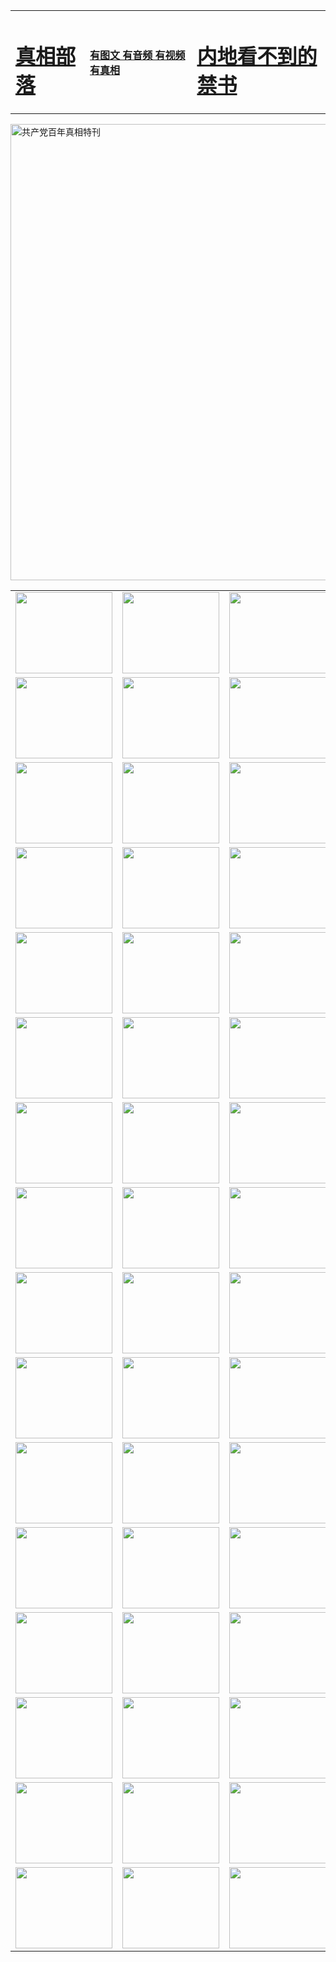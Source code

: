<table>
<tr>

<td>
	<H1><a href="http://41.z69.reviewcamp.com/zx/">真相部落</a></H1>
</td>
<td>
	<H4><a href="http://41.z69.reviewcamp.com/zx/">有图文 有音频 有视频 有真相</a></H4>
</td>
<td>
	<H1><a href="http://41.z69.reviewcamp.com/book/"> 内地看不到的禁书</a></H1>
</td>
</tr>
</table>

 <div ><a href="http://41.z69.reviewcamp.com/zx/bngcd/"><img src="http://41.z69.reviewcamp.com/zx/bngcd/gcdbnzx.jpg" width="730"  border="0" alt="共产党百年真相特刊"></a></div>

<table>
<tr>
	<td><a href="http://42.z14.abigcompany.com/xtr/107/"><img  src ="http://42.z14.abigcompany.com/pic/2017/02/107.jpg" width="155px" height="130px"></a></td>
	<td><a href="http://42.z14.abigcompany.com/xtr/829/"><img src ="http://42.z14.abigcompany.com/pic/2017/02/829.jpg" width="155px" height="130px"></a></td>
	<td><a href="http://42.z14.abigcompany.com/xtr/69/"><img  src ="http://42.z14.abigcompany.com/pic/2017/02/69.jpg" width="155px" height="130px"></a></td>
	<td><a href="http://42.z14.abigcompany.com/xtr/99/"><img  src ="http://42.z14.abigcompany.com/pic/2017/02/99.jpg" width="155px" height="130px"></a></td>
</tr>
<tr>
	<td><a href="http://42.z14.abigcompany.com/xtr/40/"><img  src ="http://42.z14.abigcompany.com/pic/2017/02/40.jpg" width="155px" height="130px"></a></td>
	<td><a href="http://42.z14.abigcompany.com/xtr/20/"><img  src ="http://42.z14.abigcompany.com/pic/2017/02/20.jpg" width="155px" height="130px"></a></td>
	<td><a href="http://42.z14.abigcompany.com/xtr/81/"><img  src ="http://42.z14.abigcompany.com/pic/2017/02/81.jpg" width="155px" height="130px"></a></td>
	<td><a href="http://42.z14.abigcompany.com/xtr/2/"><img  src ="http://42.z14.abigcompany.com/pic/2017/02/2.jpg" width="155px" height="130px"></a></td>
</tr>
<tr>
	<td><a href="http://42.z14.abigcompany.com/xtr/86/"><img  src ="http://42.z14.abigcompany.com/pic/2017/02/86.jpg" width="155px" height="130px"></a></td>
	<td><a href="http://42.z14.abigcompany.com/xtr/109/"><img  src ="http://42.z14.abigcompany.com/pic/2017/02/109.jpg" width="155px" height="130px"></a></td>
	<td><a href="http://42.z14.abigcompany.com/xtr/1378/"><img  src ="http://42.z14.abigcompany.com/pic/2017/02/1378.jpg" width="155px" height="130px"></a></td>
	<td><a href="http://42.z14.abigcompany.com/xtr/57/"><img  src ="http://42.z14.abigcompany.com/pic/2017/02/57.jpg" width="155px" height="130px"></a></td>
</tr>
<tr>
	<td><a href="http://42.z14.abigcompany.com/xtr/1219/"><img  src ="http://42.z14.abigcompany.com/pic/2017/02/1219.jpg" width="155px" height="130px"></a></td>
	<td><a href="http://42.z14.abigcompany.com/xtr/1220/"><img  src ="http://42.z14.abigcompany.com/pic/2017/02/1220.jpg" width="155px" height="130px"></a></td>
	<td><a href="http://42.z14.abigcompany.com/xtr/1221/"><img  src ="http://42.z14.abigcompany.com/pic/2017/02/1221.jpg" width="155px" height="130px"></a></td>
	<td><a href="http://42.z14.abigcompany.com/xtr/51/"><img  src ="http://42.z14.abigcompany.com/pic/2017/02/51.jpg" width="155px" height="130px"></a></td>
</tr>
<tr>
	<td><a href="http://42.z14.abigcompany.com/xtr/1055/"><img  src ="http://42.z14.abigcompany.com/pic/2017/02/1055.jpg" width="155px" height="130px"></a></td>
	<td><a href="http://42.z14.abigcompany.com/xtr/611/"><img  src ="http://42.z14.abigcompany.com/pic/2017/02/611.jpg" width="155px" height="130px"></a></td>
	<td><a href="http://42.z14.abigcompany.com/xtr/1121/"><img  src ="http://42.z14.abigcompany.com/pic/2017/02/1121.jpg" width="155px" height="130px"></a></td>
	<td><a href="http://42.z14.abigcompany.com/xtr/610/"><img  src ="http://42.z14.abigcompany.com/pic/2017/02/610.jpg" width="155px" height="130px"></a></td>
</tr>
<tr>
	<td><a href="http://42.z14.abigcompany.com/xtr/1128/"><img  src ="http://42.z14.abigcompany.com/pic/2017/02/1128.jpg" width="155px" height="130px"></a></td>
	<td><a href="http://42.z14.abigcompany.com/xtr/1395/"><img  src ="http://42.z14.abigcompany.com/pic/2017/02/1406.jpg" width="155px" height="130px"></a></td>
	<td><a href="http://42.z14.abigcompany.com/xtr/1407/"><img  src ="http://42.z14.abigcompany.com/pic/2017/02/1407.jpg" width="155px" height="130px"></a></td>
	<td><a href="http://42.z14.abigcompany.com/xtr/934/"><img  src ="http://42.z14.abigcompany.com/pic/2017/02/934.jpg" width="155px" height="130px"></a></td>
</tr>
<tr>
	<td><a href="http://42.z14.abigcompany.com/xtr/641/"><img  src ="http://42.z14.abigcompany.com/pic/2017/02/641.jpg" width="155px" height="130px"></a></td>
	<td><a href="http://42.z14.abigcompany.com/xtr/949/"><img  src ="http://42.z14.abigcompany.com/pic/2017/02/949.jpg" width="155px" height="130px"></a></td>
	<td><a href="http://42.z14.abigcompany.com/xtr/112/"><img  src ="http://42.z14.abigcompany.com/pic/2017/02/112.jpg" width="155px" height="130px"></a></td>
	<td><a href="http://42.z14.abigcompany.com/xtr/812/"><img  src ="http://42.z14.abigcompany.com/pic/2017/02/812.jpg" width="155px" height="130px"></a></td>
</tr>
<tr>
	<td><a href="http://42.z14.abigcompany.com/xtr/103/"><img  src ="http://42.z14.abigcompany.com/pic/2017/02/103.jpg" width="155px" height="130px"></a></td>
	<td><a href="http://42.z14.abigcompany.com/xtr/3/"><img  src ="http://42.z14.abigcompany.com/pic/2017/02/3.jpg" width="155px" height="130px"></a></td>
	<td><A href="http://42.z14.abigcompany.com/mp4/zx/2015/11/Lkmtt.mp4" target="_blank" title="莲开满天庭"><img  src="http://42.z14.abigcompany.com/pic/2015/11/Lkmtt3480_jssor.jpg"  width="155px" height="130px"></A></td>
	<td><A href="http://42.z14.abigcompany.com/mp4/zx/2015/11/2013513.mp4" target="_blank" title="飞旋的法轮"><img  src="http://42.z14.abigcompany.com/pic/2015/11/falun480_jssor.jpg"  width="155px" height="130px"></A></td>
</tr>
<tr>
	<td><A href="http://42.z14.abigcompany.com/mp4/zx/2015/11/NYParade.mp4" target="_blank" title="2004年4月10日法轮功纽约大游行"><img  src="http://42.z14.abigcompany.com/pic/2015/11/nyparade480_jssor.jpg"  width="155px" height="130px"></A></td>
	<td><A href="http://42.z14.abigcompany.com/mp4/news617/2015/05/WEB_s28093.mp4" target="_blank" title="2015年世界法轮大法日特别报导"><img  src="http://42.z14.abigcompany.com/pic/2015/11/p6752711a666997037_jssor.jpg"  width="155px" height="130px"></A></td>
	<td><A href="http://42.z14.abigcompany.com/mp4/news829/2015/11/30211_326650.mp4" target="_blank" title="沧州绑架案连审四天 民众抹泪称审好人"><img  src="http://42.z14.abigcompany.com/pic/2015/11/changzhou2480_jssor.jpg"  width="155px" height="130px"></A></td>
	<td><A href="http://42.z14.abigcompany.com/mp4/mhph/2015/10/changzhou.mp4" target="_blank" title="沧州真相--狮城血泪"><img  src="http://42.z14.abigcompany.com/pic/2015/11/changzhou480_jssor.jpg"  width="155px" height="130px"></A></td>
</tr>
<tr>
	<td><A href="http://42.z14.abigcompany.com/mp4/mhjd/mhjd_55.mp4" target="_blank" title="正义律师与无罪辩护"><img  src="http://42.z14.abigcompany.com/pic/2015/11/wzbh480_jssor.jpg"  width="155px" height="130px"></A></td>
	<td><A href="http://42.z14.abigcompany.com/mp4/zx/2015/11/layerkcs.mp4" target="_blank" title="中国的良心--高智晟律师"><img  src="http://42.z14.abigcompany.com/pic/2015/11/layerkcs2480_jssor.jpg"  width="155px" height="130px"></A></td>
	<td><A href="http://42.z14.abigcompany.com/mp4/mhph/2015/10/szxl.mp4" target="_blank" title="神州血泪--北京、大庆、广东、哈尔滨"><img  src="http://42.z14.abigcompany.com/pic/2015/11/szxl480_jssor.jpg"  width="155px" height="130px"></A></td>
	<td><A href="http://42.z14.abigcompany.com/mp4/zx/2015/11/TangShanFFXS.mp4" target="_blank" title="真相纪录片：凤凰新生"><img  src="http://42.z14.abigcompany.com/pic/2015/11/fhxs2480_jssor.jpg"  width="155px" height="130px"></A></td>
</tr>
<tr>
	<td><A href="http://42.z14.abigcompany.com/mp4/zx/2015/11/jidong.mp4" target="_blank" title="冀东监狱的罪恶"><img  src="http://42.z14.abigcompany.com/pic/2015/11/jidong480_jssor.jpg"  width="155px" height="130px"></A></td>
	<td><A href="http://42.z14.abigcompany.com/mp4/mhph/2015/10/tangshan.mp4" target="_blank" title="凤凰血泪"><img  src="http://42.z14.abigcompany.com/pic/2015/11/tangshan480_jssor.jpg"  width="155px" height="130px"></A>
					</div></td>
	<td>	<A href="http://42.z14.abigcompany.com/mp4/mhph/2015/10/zfxtzxl.mp4" target="_blank" title="政法系统罪行录--唐山篇"><img  src="http://42.z14.abigcompany.com/pic/2015/11/zfxtzxl480_jssor.jpg"  width="155px" height="130px"></A></td>
	<td><A href="http://42.z14.abigcompany.com/mp4/mhph/2015/10/QDBG.mp4" target="_blank" title="青岛悲歌"><img  src="http://42.z14.abigcompany.com/pic/2015/10/qdbg2480_jssor.jpg"  width="155px" height="130px"></A></td>
</tr>
<tr>
	<td><A href="http://42.z14.abigcompany.com/mp4/mhph/2015/10/huludao.mp4" target="_blank" title="葫芦岛永恒的见证"><img  src="http://42.z14.abigcompany.com/pic/2015/10/huludao480_jssor.jpg"  width="155px" height="130px"></A></td>
	<td><A href="http://42.z14.abigcompany.com/mp4/mhph/2015/10/qbzx.mp4" target="_blank" title="湖畔泉边听真相-济南泉城的传奇"><img  src="http://42.z14.abigcompany.com/pic/2015/10/hupan480_jssor.jpg"  width="155px" height="130px"></A></td>
	<td><A href="http://42.z14.abigcompany.com/mp4/mhph/2015/10/baoding_dvd_v2.mp4" target="_blank" title="燕赵悲歌"><img  src="http://42.z14.abigcompany.com/pic/2015/10/yzbg480_jssor.jpg"  width="155px" height="130px"></A></td>
	<td><A href="http://42.z14.abigcompany.com/mp4/zx/2015/11/meihuashi_complete_ED2.0.mp4" target="_blank" title="梅花诗完整版"><img  src="http://42.z14.abigcompany.com/pic/2015/11/mhs480_jssor.jpg"  width="155px" height="130px"></A></td>
</tr>
<tr>
	<td><A href="http://42.z14.abigcompany.com/mp4/zx/2015/11/fengbei512k.mp4" target="_blank" title="丰碑"><img  src="http://42.z14.abigcompany.com/pic/2015/11/fongbei480_jssor.jpg"  width="155px" height="130px"></A></td>
	<td><A href="http://42.z14.abigcompany.com/mp4/zx/2015/11/fytdxComplete.mp4" target="_blank" title="风雨天地行全集"><img  src="http://42.z14.abigcompany.com/pic/2015/11/fytdxWhite480_jssor.jpg"  width="155px" height="130px"></A></td>
	<td><A href="http://42.z14.abigcompany.com/mp4/zx/2015/11/JianZheng.mp4" target="_blank" title="见证"><img  src="http://42.z14.abigcompany.com/pic/2015/11/witness480_jssor.jpg"  width="155px" height="130px"></A></td>
	<td><A href="http://42.z14.abigcompany.com/mp4/mhph/2015/10/hcym.mp4" target="_blank" title="红朝阴谋"><img  src="http://42.z14.abigcompany.com/pic/2015/10/hcym480_jssor.jpg"  width="155px" height="130px"></A></td>
</tr>
<tr>
	<td><A href="http://42.z14.abigcompany.com/mp4/zx/2015/11/zfzxPalV3.mp4" target="_blank" title="是自焚还是骗局"><img  src="http://42.z14.abigcompany.com/pic/2015/11/zfzx4805_jssor.jpg"  width="155px" height="130px"></A></td>
	<td><A href="http://42.z14.abigcompany.com/mp4/zx/2015/11/lsdspMsyTd.mp4" target="_blank" title="历史的审判"><img  src="http://42.z14.abigcompany.com/pic/2015/11/lsdsp480_jssor.jpg"  width="155px" height="130px"></A></td>
	<td><A href="http://42.z14.abigcompany.com/mp4/news886/2015/11/concat886.mp4" target="_blank" title="一周全球控告江泽民"><img  src="http://42.z14.abigcompany.com/pic/2015/11/news886480_jssor.jpg"  width="155px" height="130px"></A></td>
	<td><A href="http://42.z14.abigcompany.com/mp4/news1378/2014/08/CQSD_s0_e4_v2_i0-CQSD_4-video.mp4" target="_blank" title="欧洲的抉择"><img  src="http://42.z14.abigcompany.com/pic/2015/11/p5143421a564166643-ss_jssor.jpg"  width="155px" height="130px"></A></td>
</tr>
<tr>
	<td><A href="http://42.z14.abigcompany.com/mp4/zx/2015/11/hk20150720parade.mp4" target="_blank" title="港法轮功反迫害大游行 大陆游客震撼"><img  src="http://42.z14.abigcompany.com/pic/2015/11/281098-ss_jssor.jpg"  width="155px" height="130px"></A></td>
	<td><A href="http://42.z14.abigcompany.com/mp4/zx/2015/11/20150720hkParade512k.mp4" target="_blank" title="香港法轮功720游行声援诉江潮"><img  src="http://42.z14.abigcompany.com/pic/2015/11/2015720parade480_jssor.jpg"  width="155px" height="130px"></A></td>
	<td><A href="http://42.z14.abigcompany.com/mp4/zx/2015/11/hktdc512.mp4" target="_blank" title="香港退党潮"><img  src="http://42.z14.abigcompany.com/pic/2015/11/hktdc480_jssor.jpg"  width="155px" height="130px"></A></td>
	<td><A href="http://42.z14.abigcompany.com/mp4/news413/2015/11/concat413.mp4" target="_blank" title="本月退党精选"><img  src="http://42.z14.abigcompany.com/pic/2015/11/tuidang480_jssor.jpg"  width="155px" height="130px"></A></td>
</tr>
<tr>
	<td><A href="http://42.z14.abigcompany.com/mp4/news823/2015/11/TSZG_British_1_QA_A_TSZG-61-1_XinHaoNianZuoZh_P617180.mp4" target="_blank" title="辛灏年：纪念《九评共产党》发表十周年演讲"><img  src="http://42.z14.abigcompany.com/pic/2015/11/xhn9p10480_jssor.jpg"  width="155px" height="130px"></A></td>
	<td><A href="http://42.z14.abigcompany.com/mp4/news57/2015/11/JPGCD8.mp4" target="_blank" title="【九评之八】评中国共产党的邪教本质"><img  src="http://42.z14.abigcompany.com/pic/2015/11/9pkcd8p480_jssor.jpg"  width="155px" height="130px"></A></td>
	<td><A href="http://42.z14.abigcompany.com/mp4/other/kao.Chih.Sheng_story.mp4"  target="_blank" title="超越恐惧:高智晟的故事"				style="font-size:20px;"><img src="http://42.z14.abigcompany.com/pic/2016/12/GZS201408070902.jpg"  width="155px" height="130px">
						</A></td>
	<td><A href="http://42.z14.abigcompany.com/mp4/zx/2016/11/oh10yearsInv.mp4"  target="_blank" title="纪录片《活摘 十年调查》完整版" style="font-size:20px;"><img src="http://42.z14.abigcompany.com/pic/2016/11/10yearsOHinv.jpg"  width="155px" height="130px">
						</A></td>
</tr>
</table>


